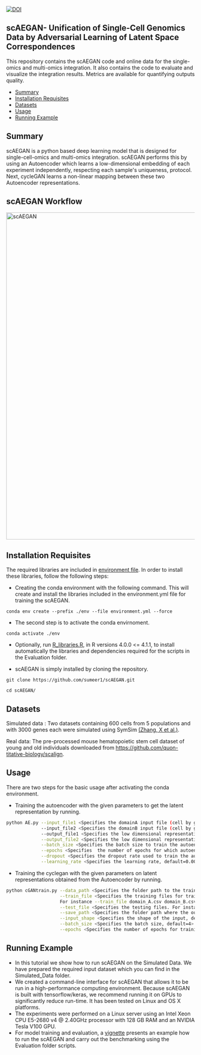 [![DOI](https://zenodo.org/badge/315103177.svg)](https://zenodo.org/badge/latestdoi/315103177)

scAEGAN- Unification of Single-Cell Genomics Data by Adversarial Learning of Latent Space Correspondences 
---------------------------------------------------------------------------------------------------------
This repository contains the  scAEGAN code and online data for the single-omics and multi-omics integration. It also contains the code to evaluate and visualize the integration results. Metrics are available for quantifying outputs quality.

* [Summary](#Summary)
* [Installation Requisites](#Installation-Requisites )
* [Datasets](#Datasets)
* [Usage](#Usage)
* [Running Example](#Running-Example)



 Summary
 -------
scAEGAN is a python based deep learning model that is designed for single-cell-omics and multi-omics integration. scAEGAN performs this by using an Autoencoder which learns a low-dimensional embedding of each experiment independently, respecting each sample's uniqueness, protocol. Next, cycleGAN learns a non-linear mapping between these two Autoencoder representations.

scAEGAN Workflow
----------------
<img width="873" alt="scAEGAN" src="https://user-images.githubusercontent.com/70262340/150944062-c9c72e62-ee8b-41f2-8d97-8d7e8711529a.PNG">




Installation Requisites 
-----------------------

The required libraries are included in [environment file](https://github.com/sumeer1/scAEGAN/blob/main/environment.yml). In order to install these libraries, follow the following steps:

* Creating the conda environment with the following command. This will create and install the libraries included in the environment.yml file for training the scAEGAN.
```
conda env create --prefix ./env --file environment.yml --force
 ```

* The second step is to activate the conda envirnoment. 
```
conda activate ./env      
```


* Optionally, run [R_libraries.R](https://github.com/sumeer1/scAEGAN/blob/main/Evaluation/R_libraries.R), in R versions 4.0.0 <= 4.1.1, to install automatically the libraries and dependencies required for the scripts in the Evaluation folder.
	



* scAEGAN is simply installed by cloning the repository.
```
git clone https://github.com/sumeer1/scAEGAN.git

cd scAEGAN/
```

Datasets
---------

Simulated data : Two datasets containing 600 cells from 5 populations and with 3000 genes each were simulated using SymSim [(Zhang, X et al.)](https://www.nature.com/articles/s41467-019-10500-w#code-availability).

Real data: The pre-processed mouse hematopoietic stem cell dataset of young and old individuals downloaded from   https://github.com/quon-titative-biology/scalign.

Usage
------
There are two steps for the basic usage after activating the conda environment.
*  Training the autoencoder with the given parameters to get the latent representation by running. 
```bash
python AE.py --input_file1 <Specifies the domainA input file (cell by gene matrix in csv format)> \
             --input_file2 <Specifies the domainB input file (cell by gene matrix in csv format)>  \
             --output_file1 <Specifies the low dimensional representation of the input1 from the autoencoder> \
             --output_file2 <Specifies the low dimensional representation of the input2 from the autoencoder> \
             --batch_size <Specifies the batch size to train the autoencoder, default=16>  \
             --epochs <Specifies  the number of epochs for which autoencoder is trained, default=200> \
             --dropout <Specifies the dropout rate used to train the autoencoder, default=0.2> \
             --learning_rate <Specifies the learning rate, default=0.0001>
```


*  Training the cyclegan with the given parameters on latent representations obtained from the Autoencoder by running.

```bash
python cGANtrain.py --data_path <Specifies the folder path to the training and testing data> \
                    --train_file <Specifies the training files for training the cGAN for both domains (A and B) that are to be integrated. 
                    For instance --train_file domain_A.csv domain_B.csv \
                    --test_file <Specifies the testing files. For instance --test_file domain_A.csv domain_B.csv> \
                    --save_path <Specifies the folder path where the output from the cGAN in the csv format will be saved> \
                    --input_shape <Specifies the shape of the input, default=50> \
                    --batch_size <Specifies the batch size, default=4> \
                    --epochs <Specifies the number of epochs for training cGAN, default=200>
```

 Running Example
 ---------------
*   In this tutorial we show how to run scAEGAN on the Simulated Data. We have 
prepared the required input dataset which you can find in the Simulated_Data folder. 
*   We created a command-line interface for scAEGAN that allows it to be run in a high-performance computing environment. Because scAEGAN is built with tensorflow/keras, we recommend running it on GPUs to significantly reduce run-time. It has been tested on Linux and OS X platforms.
*   The experiments were performed on a Linux server using an Intel Xeon CPU E5-2680 v4 @ 2.40GHz processor with 128 GB RAM and an NVIDIA Tesla V100 GPU.
 * For model training and evaluation, a [vignette](https://github.com/sumeer1/scAEGAN/blob/main/Example/scAEGAN_Analysis.ipynb) presents an example how to run the scAEGAN and carry out the benchmarking using the Evaluation folder scripts. 
 
 


